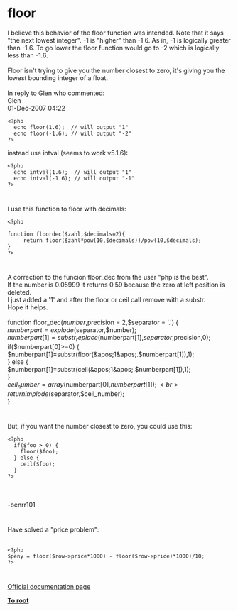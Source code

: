 # floor



I believe this behavior of the floor function was intended.  Note that it says "the next lowest integer".  -1 is "higher" than -1.6.  As in, -1 is logically greater than -1.6.  To go lower the floor function would go to -2 which is logically less than -1.6.<br><br>Floor isn&apos;t trying to give you the number closest to zero, it&apos;s giving you the lowest bounding integer of a float.<br><br>In reply to Glen who commented:<br> Glen<br>01-Dec-2007 04:22<br>

```
<?php
  echo floor(1.6);  // will output "1"
  echo floor(-1.6); // will output "-2"
?>
```


instead use intval (seems to work v5.1.6):



```
<?php
  echo intval(1.6);  // will output "1"
  echo intval(-1.6); // will output "-1"
?>
```
  

#

I use this function to floor with decimals:<br>

```
<?php

function floordec($zahl,$decimals=2){    
     return floor($zahl*pow(10,$decimals))/pow(10,$decimals);
}
?>
```
  

#

A correction to the funcion floor_dec from the user "php is the best".<br>If the number is 0.05999 it returns 0.59 because the zero at left position is deleted.<br>I just added a &apos;1&apos; and after the floor or ceil call remove with a substr.<br>Hope it helps.<br><br>function floor_dec($number,$precision = 2,$separator = &apos;.&apos;) {<br>  $numberpart=explode($separator,$number);<br>  $numberpart[1]=substr_replace($numberpart[1],$separator,$precision,0);<br>  if($numberpart[0]&gt;=0) {<br>    $numberpart[1]=substr(floor(&apos;1&apos;.$numberpart[1]),1);<br>  } else {<br>    $numberpart[1]=substr(ceil(&apos;1&apos;.$numberpart[1]),1);<br>  }<br>  $ceil_number= array($numberpart[0],$numberpart[1]);<br>  return implode($separator,$ceil_number);<br>}  

#

But, if you want the number closest to zero, you could use this:<br>

```
<?php
  if($foo > 0) {
    floor($foo);
  } else {
    ceil($foo);
  }
?>
```
<br><br>-benrr101  

#

Have solved a "price problem":<br><br>

```
<?php
$peny = floor($row->price*1000) - floor($row->price)*1000)/10;
?>
```
  

#

[Official documentation page](https://www.php.net/manual/en/function.floor.php)

**[To root](/README.md)**